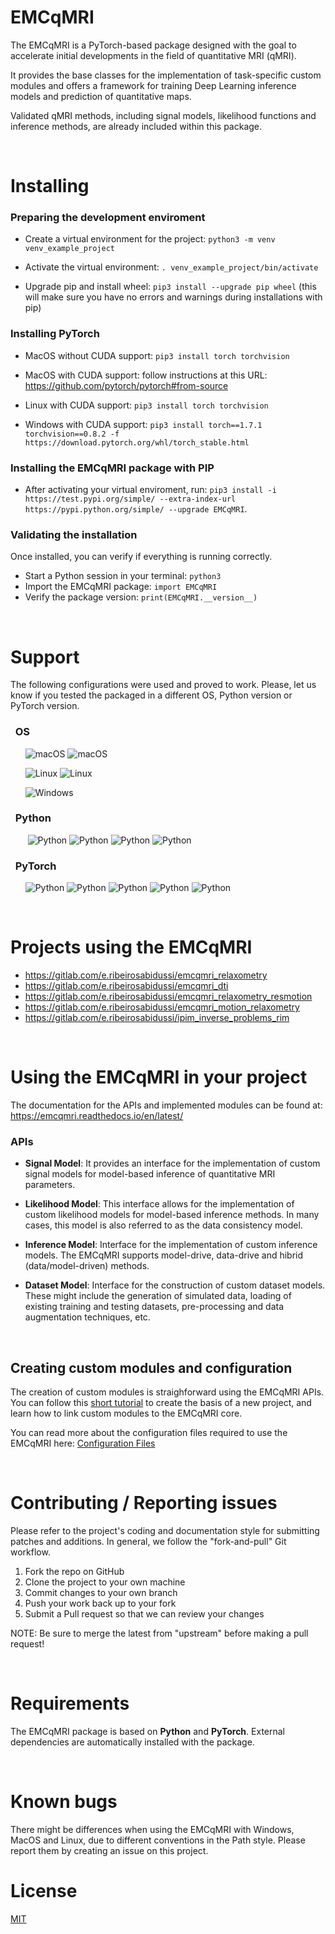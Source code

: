 # **EMCqMRI**

The EMCqMRI is a PyTorch-based package designed with the goal to accelerate initial developments in the field of quantitative MRI (qMRI).

It provides the base classes for the implementation of task-specific custom modules and offers a framework for training Deep Learning inference models and prediction of quantitative maps.

Validated qMRI methods, including signal models, likelihood functions and inference methods, are already included within this package.

<br>

# **Installing**

### Preparing the development enviroment

- Create a virtual environment for the project: `python3 -m venv venv_example_project`

- Activate the virtual environment: `. venv_example_project/bin/activate`

- Upgrade pip and install wheel: `pip3 install --upgrade pip wheel` (this will make sure you have no errors and warnings during installations with pip)

### Installing PyTorch

- MacOS without CUDA support: `pip3 install torch torchvision`

- MacOS with CUDA support: follow instructions at this URL: https://github.com/pytorch/pytorch#from-source

- Linux with CUDA support: `pip3 install torch torchvision`

- Windows with CUDA support: `pip3 install torch==1.7.1 torchvision==0.8.2 -f https://download.pytorch.org/whl/torch_stable.html`

### Installing the EMCqMRI package with PIP

- After activating your virtual enviroment, run: `pip3 install -i https://test.pypi.org/simple/ --extra-index-url https://pypi.python.org/simple/ --upgrade EMCqMRI`.

### Validating the installation

Once installed, you can verify if everything is running correctly.
- Start a Python session in your terminal: `python3`
- Import the EMCqMRI package: `import EMCqMRI`
- Verify the package version: `print(EMCqMRI.__version__)`

<br>

# **Support**
The following configurations were used and proved to work. Please, let us know if you tested the packaged in a different OS, Python version or PyTorch version.
### &nbsp; OS
&nbsp;&nbsp;&nbsp;&nbsp;&nbsp;&nbsp;![macOS](https://img.shields.io/badge/macOS%20Catalina-10.15.6-blue)
![macOS](https://img.shields.io/badge/macOS%20Mojave-10.14.6-blue)

&nbsp;&nbsp;&nbsp;&nbsp;&nbsp;&nbsp;![Linux](https://img.shields.io/badge/Linux%20Ubuntu-20.04.1-green)
![Linux](https://img.shields.io/badge/Linux%20Ubuntu-19.10-green)

&nbsp;&nbsp;&nbsp;&nbsp;&nbsp;&nbsp;![Windows](https://img.shields.io/badge/Windows%207_64b-SP1-orange)

### &nbsp; Python
&nbsp;&nbsp;&nbsp;&nbsp;&nbsp;&nbsp;
![Python](https://img.shields.io/badge/Python-3.6.5-red) 
![Python](https://img.shields.io/badge/Python-3.6.8-red) 
![Python](https://img.shields.io/badge/Python-3.7.1-red) 
![Python](https://img.shields.io/badge/Python-3.8.0-red) 

### &nbsp; PyTorch
&nbsp;&nbsp;&nbsp;&nbsp;&nbsp;&nbsp;![Python](https://img.shields.io/badge/PyTorch-1.4-blueviolet) 
![Python](https://img.shields.io/badge/PyTorch-1.6-blueviolet) 
![Python](https://img.shields.io/badge/PyTorch-1.7.1-blueviolet) 
![Python](https://img.shields.io/badge/PyTorch-1.8.1-blueviolet) 
![Python](https://img.shields.io/badge/PyTorch-1.9.0-blueviolet) 

<br>

# **Projects using the EMCqMRI**

- https://gitlab.com/e.ribeirosabidussi/emcqmri_relaxometry
- https://gitlab.com/e.ribeirosabidussi/emcqmri_dti
- https://gitlab.com/e.ribeirosabidussi/emcqmri_relaxometry_resmotion
- https://gitlab.com/e.ribeirosabidussi/emcqmri_motion_relaxometry
- https://gitlab.com/e.ribeirosabidussi/ipim_inverse_problems_rim
<br>

# **Using the EMCqMRI in your project**

The documentation for the APIs and implemented modules can be found at: https://emcqmri.readthedocs.io/en/latest/
### **APIs**

- **Signal Model**: It provides an interface for the implementation of custom signal models for model-based inference of quantitative MRI parameters.

- **Likelihood Model**: This interface allows for the implementation of custom likelihood models for model-based inference methods. In many cases, this model is also referred to as the data consistency model.

- **Inference Model**: Interface for the implementation of custom inference models. The EMCqMRI supports model-drive, data-drive and hibrid (data/model-driven) methods.

- **Dataset Model**: Interface for the construction of custom dataset models. These might include the generation of simulated data, loading of existing training and testing datasets, pre-processing and data augmentation techniques, etc.

<br>

## **Creating custom modules and configuration**

The creation of custom modules is straighforward using the EMCqMRI APIs. You can follow this [short tutorial](./project_tutorial.md) to create the basis of a new project, and learn how to link custom modules to the EMCqMRI core.

You can read more about the configuration files required to use the EMCqMRI here: [Configuration Files](./configuration_files.md)

<br>


# Contributing / Reporting issues
Please refer to the project's coding and documentation style for submitting patches and additions. In general, we follow the "fork-and-pull" Git workflow.

1. Fork the repo on GitHub
2. Clone the project to your own machine
3. Commit changes to your own branch
4. Push your work back up to your fork
5. Submit a Pull request so that we can review your changes

NOTE: Be sure to merge the latest from "upstream" before making a pull request!

<br>

# Requirements

The EMCqMRI package is based on **Python** and **PyTorch**.
External dependencies are automatically installed with the package.

<br>

# Known bugs

There might be differences when using the EMCqMRI with Windows, MacOS and Linux, due to different conventions in the Path style. Please report them by creating an issue on this project.
<br>

# License
[MIT](https://choosealicense.com/licenses/mit/)

